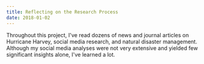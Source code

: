 ```yaml
---
title: Reflecting on the Research Process
date: 2018-01-02
---
```


Throughout this project, I've read dozens of news and journal articles on Hurricane Harvey, social media research, and natural disaster management. Although my social media analyses were not very extensive and yielded few significant insights alone, I've learned a lot.